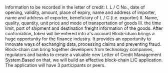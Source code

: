 Information to be recorded in the letter of credit:
I. L / C No., date of opening, validity, amount, place of expiry, name and address of importer, name and address of exporter, beneficiary of L / C (i.e. exporter)
II. Name, quality, quantity, unit price and mode of transportation of goods
III. the time limit, port of shipment and destination freight information of the goods. After confirmation, token will be entered into a's account
Block-chain brings a huge opportunity for the finance industry. It provides an opportunity to innovate ways of exchanging data, processing claims and preventing fraud. Block-chain can bring together developers from technology companies, regulators and banks to create a valuable new Letter of Credit Management System.Based on that, we will build an effective block-chain L/C application. The application will have 3 participants or peers.
